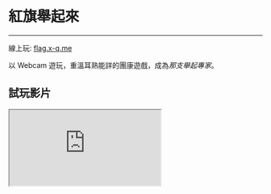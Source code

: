 # 紅旗舉起來
---
線上玩: [flag.x-q.me](https://flag.x-q.me)  

以 Webcam 遊玩，重溫耳熟能詳的團康遊戲，成為*那支舉起專家*。

## 試玩影片
<div class="embed-responsive embed-responsive-16by9">
  <iframe class="embed-responsive-item" src="https://www.youtube.com/embed/du_2fcqPENo" allowfullscreen></iframe>
</div>
